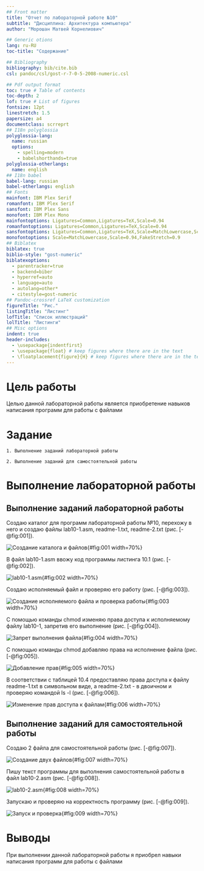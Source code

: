 ```yaml
---
## Front matter
title: "Отчет по лабораторной работе №10"
subtitle: "Дисциплина: Архитектура компьютера"
author: "Морошан Матвей Корнелиович"

## Generic otions
lang: ru-RU
toc-title: "Содержание"

## Bibliography
bibliography: bib/cite.bib
csl: pandoc/csl/gost-r-7-0-5-2008-numeric.csl

## Pdf output format
toc: true # Table of contents
toc-depth: 2
lof: true # List of figures
fontsize: 12pt
linestretch: 1.5
papersize: a4
documentclass: scrreprt
## I18n polyglossia
polyglossia-lang:
  name: russian
  options:
	- spelling=modern
	- babelshorthands=true
polyglossia-otherlangs:
  name: english
## I18n babel
babel-lang: russian
babel-otherlangs: english
## Fonts
mainfont: IBM Plex Serif
romanfont: IBM Plex Serif
sansfont: IBM Plex Sans
monofont: IBM Plex Mono
mainfontoptions: Ligatures=Common,Ligatures=TeX,Scale=0.94
romanfontoptions: Ligatures=Common,Ligatures=TeX,Scale=0.94
sansfontoptions: Ligatures=Common,Ligatures=TeX,Scale=MatchLowercase,Scale=0.94
monofontoptions: Scale=MatchLowercase,Scale=0.94,FakeStretch=0.9
## Biblatex
biblatex: true
biblio-style: "gost-numeric"
biblatexoptions:
  - parentracker=true
  - backend=biber
  - hyperref=auto
  - language=auto
  - autolang=other*
  - citestyle=gost-numeric
## Pandoc-crossref LaTeX customization
figureTitle: "Рис."
listingTitle: "Листинг"
lofTitle: "Список иллюстраций"
lolTitle: "Листинги"
## Misc options
indent: true
header-includes:
  - \usepackage{indentfirst}
  - \usepackage{float} # keep figures where there are in the text
  - \floatplacement{figure}{H} # keep figures where there are in the text
---
```


# Цель работы

Целью данной лабораторной работы является приобретение навыков написания программ для работы с файлами

# Задание

	1. Выполнение заданий лабораторной работы
	
	2. Выполнение заданий для самостоятельной работы

# Выполнение лабораторной работы

## Выполнение заданий лабораторной работы

Создаю каталог для программ лабораторной работы №10, перехожу в него и создаю файлы lab10-1.asm, readme-1.txt, readme-2.txt (рис. [-@fig:001]).

![Создание каталога и файлов](image/1.png){#fig:001 width=70%}

В файл lab10-1.asm ввожу код программы листинга 10.1 (рис. [-@fig:002]).

![lab10-1.asm](image/2.png){#fig:002 width=70%}

Создаю исполняемый файл и проверяю его работу (рис. [-@fig:003]).

![Создание исполняемого файла и проверка работы](image/3.png){#fig:003 width=70%}

С помощью команды chmod изменяю права доступа к исполняемому файлу lab10-1, запретив его выполнение (рис. [-@fig:004]).

![Запрет выполнения файла](image/4.png){#fig:004 width=70%}

С помощью команды chmod добавляю права на исполнение файла (рис. [-@fig:005]).

![Добавление прав](image/5.png){#fig:005 width=70%}

В соответствии с таблицей 10.4 предоставляю права доступа к файлу readme-1.txt в символьном виде, а readme-2.txt - в двоичном и проверяю командой ls -l (рис. [-@fig:006]).

![Изменение прав доступа к файлам](image/6.png){#fig:006 width=70%}

## Выполнение заданий для самостоятельной работы

Создаю 2 файла для самостоятельной работы (рис. [-@fig:007]).

![Создание двух файлов](image/7.png){#fig:007 width=70%}

Пишу текст программы для выполнения самостоятельной работы в файл lab10-2.asm (рис. [-@fig:008]).

![lab10-2.asm](image/8.png){#fig:008 width=70%}

Запускаю и проверяю на корректность программу (рис. [-@fig:009]).

![Запуск и проверка](image/9.png){#fig:009 width=70%}

# Выводы

При выполнении данной лабораторной работы я приобрел навыки написания программ для работы с файлами
